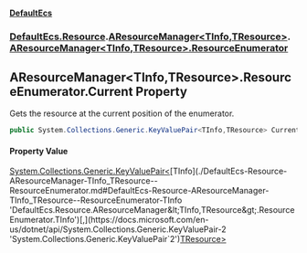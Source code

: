 #### [DefaultEcs](./index.md 'index')
### [DefaultEcs.Resource](./DefaultEcs-Resource.md 'DefaultEcs.Resource').[AResourceManager&lt;TInfo,TResource&gt;](./DefaultEcs-Resource-AResourceManager-TInfo_TResource-.md 'DefaultEcs.Resource.AResourceManager&lt;TInfo,TResource&gt;').[AResourceManager&lt;TInfo,TResource&gt;.ResourceEnumerator](./DefaultEcs-Resource-AResourceManager-TInfo_TResource--ResourceEnumerator.md 'DefaultEcs.Resource.AResourceManager&lt;TInfo,TResource&gt;.ResourceEnumerator')
## AResourceManager&lt;TInfo,TResource&gt;.ResourceEnumerator.Current Property
Gets the resource at the current position of the enumerator.  
```csharp
public System.Collections.Generic.KeyValuePair<TInfo,TResource> Current { get; set; }
```
#### Property Value
[System.Collections.Generic.KeyValuePair&lt;](https://docs.microsoft.com/en-us/dotnet/api/System.Collections.Generic.KeyValuePair-2 'System.Collections.Generic.KeyValuePair`2')[TInfo](./DefaultEcs-Resource-AResourceManager-TInfo_TResource--ResourceEnumerator.md#DefaultEcs-Resource-AResourceManager-TInfo_TResource--ResourceEnumerator-TInfo 'DefaultEcs.Resource.AResourceManager&lt;TInfo,TResource&gt;.ResourceEnumerator.TInfo')[,](https://docs.microsoft.com/en-us/dotnet/api/System.Collections.Generic.KeyValuePair-2 'System.Collections.Generic.KeyValuePair`2')[TResource](./DefaultEcs-Resource-AResourceManager-TInfo_TResource--ResourceEnumerator.md#DefaultEcs-Resource-AResourceManager-TInfo_TResource--ResourceEnumerator-TResource 'DefaultEcs.Resource.AResourceManager&lt;TInfo,TResource&gt;.ResourceEnumerator.TResource')[&gt;](https://docs.microsoft.com/en-us/dotnet/api/System.Collections.Generic.KeyValuePair-2 'System.Collections.Generic.KeyValuePair`2')  
